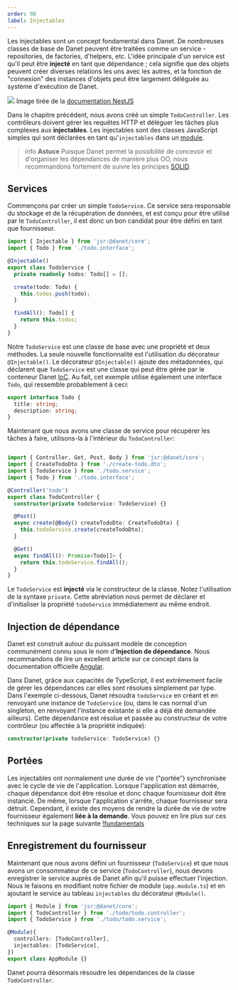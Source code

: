 ```yaml
---
order: 98
label: Injectables
---
```


Les injectables sont un concept fondamental dans Danet. De nombreuses classes de base de Danet peuvent être traitées comme un service - repositories, de factories, d'helpers, etc. L'idée principale d'un service est qu'il peut être **injecté** en tant que dépendance ; cela signifie que des objets peuvent créer diverses relations les uns avec les autres, et la fonction de "connexion" des instances d'objets peut être largement déléguée au système d'exécution de Danet.

![](https://docs.nestjs.com/assets/Components_1.png)
Image tirée de la [documentation NestJS](https://docs.nestjs.com/providers)

Dans le chapitre précédent, nous avons créé un simple `TodoController`. Les contrôleurs doivent gérer les requêtes HTTP et déléguer les tâches plus complexes aux **injectables**. Les injectables sont des classes JavaScript simples qui sont déclarées en tant qu'`injectables` dans un [module](/overview/modules.md).

> info **Astuce** Puisque Danet permet la possibilité de concevoir et d'organiser les dépendances de manière plus OO, nous recommandons fortement de suivre les principes [SOLID](https://en.wikipedia.org/wiki/SOLID).

## Services

Commençons par créer un simple `TodoService`. Ce service sera responsable du stockage et de la récupération de données, et est conçu pour être utilisé par le `TodoController`, il est donc un bon candidat pour être défini en tant que fournisseur.

```ts todo.service.ts
import { Injectable } from 'jsr:@danet/core';
import { Todo } from './todo.interface';

@Injectable()
export class TodoService {
  private readonly todos: Todo[] = [];

  create(todo: Todo) {
    this.todos.push(todo);
  }

  findAll(): Todo[] {
    return this.todos;
  }
}
```

Notre `TodoService` est une classe de base avec une propriété et deux méthodes. La seule nouvelle fonctionnalité est l'utilisation du décorateur `@Injectable()`. Le décorateur `@Injectable()` ajoute des métadonnées, qui déclarent que `TodoService` est une classe qui peut être gérée par le conteneur Danet [IoC](https://en.wikipedia.org/wiki/Inversion_of_control). Au fait, cet exemple utilise également une interface `Todo`, qui ressemble probablement à ceci:

```ts todo.interface
export interface Todo {
  title: string;
  description: string;
}
```

Maintenant que nous avons une classe de service pour récupérer les tâches à faire, utilisons-la à l'intérieur du `TodoController`:
```ts todo.controller

import { Controller, Get, Post, Body } from 'jsr:@danet/core';
import { CreateTodoDto } from './create-todo.dto';
import { TodoService } from './todo.service';
import { Todo } from './todo.interface';

@Controller('todo')
export class TodoController {
  constructor(private todoService: TodoService) {}

  @Post()
  async create(@Body() createTodoDto: CreateTodoDto) {
    this.todoService.create(createTodoDto);
  }

  @Get()
  async findAll(): Promise<Todo[]> {
    return this.todoService.findAll();
  }
}
```
Le `TodoService` est **injecté** via le constructeur de la classe. Notez l'utilisation de la syntaxe `private`. Cette abréviation nous permet de déclarer et d'initialiser la propriété `todoService` immédiatement au même endroit.

## Injection de dépendance

Danet est construit autour du puissant modèle de conception communément connu sous le nom d'**Injection de dépendance**. Nous recommandons de lire un excellent article sur ce concept dans la documentation officielle [Angular](https://angular.io/guide/dependency-injection).

Dans Danet, grâce aux capacités de TypeScript, il est extrêmement facile de gérer les dépendances car elles sont résolues simplement par type. Dans l'exemple ci-dessous, Danet résoudra `todoService` en créant et en renvoyant une instance de `TodoService` (ou, dans le cas normal d'un singleton, en renvoyant l'instance existante si elle a déjà été demandée ailleurs). Cette dépendance est résolue et passée au constructeur de votre contrôleur (ou affectée à la propriété indiquée):

```ts
constructor(private todoService: TodoService) {}
```

## Portées

Les injectables ont normalement une durée de vie ("portée") synchronisée avec le cycle de vie de l'application. Lorsque l'application est démarrée, chaque dépendance doit être résolue et donc chaque fournisseur doit être instancié. De même, lorsque l'application s'arrête, chaque fournisseur sera détruit. Cependant, il existe des moyens de rendre la durée de vie de votre fournisseur également **liée à la demande**. Vous pouvez en lire plus sur ces techniques sur la page suivante [!fundamentals](/fundamentals/injection-scopes.md)

[//]: # (## Custom injectables)

[//]: # ()
[//]: # (Danet has a built-in inversion of control &#40;"IoC"&#41; container that resolves relationships between injectables. This feature underlies the dependency injection feature described above, but is in fact far more powerful than what we've described so far. There are several ways to define a provider: you can use plain values, classes, and either asynchronous or synchronous factories. More examples are provided [here]&#40;/fundamentals/dependency-injection&#41;.)

## Enregistrement du fournisseur

Maintenant que nous avons défini un fournisseur (`TodoService`) et que nous avons un consommateur de ce service (`TodoController`), nous devons enregistrer le service auprès de Danet afin qu'il puisse effectuer l'injection. Nous le faisons en modifiant notre fichier de module (`app.module.ts`) et en ajoutant le service au tableau `injectables` du décorateur `@Module()`.

```ts app.module
import { Module } from 'jsr:@danet/core';
import { TodoController } from './todo/todo.controller';
import { TodoService } from './todo/todo.service';

@Module({
  controllers: [TodoController],
  injectables: [TodoService],
})
export class AppModule {}
```

Danet pourra désormais résoudre les dépendances de la classe `TodoController`.